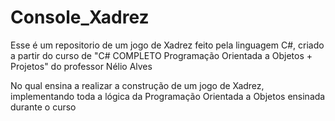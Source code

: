 # Console_Xadrez
<p>Esse é um repositorio de um jogo de Xadrez feito pela linguagem C#, criado a partir do curso de "C# COMPLETO Programação Orientada a Objetos + Projetos" do professor Nélio Alves</p>
<p>No qual ensina a realizar a construção de um jogo de Xadrez, implementando toda a lógica da Programação Orientada a Objetos ensinada durante o curso</p>
